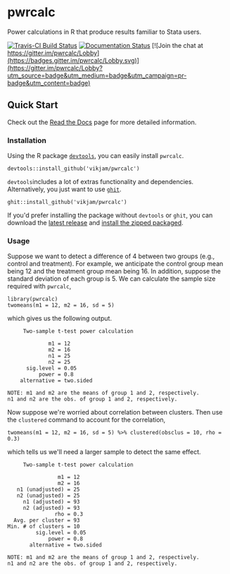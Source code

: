# pwrcalc

Power calculations in R that produce results familiar to Stata users.

[![Travis-CI Build Status](https://travis-ci.org/vikjam/pwrcalc.svg?branch=master)](https://travis-ci.org/vikjam/pwrcalc) [![Documentation Status](https://readthedocs.org/projects/pwrcalc/badge/?version=latest)](http://pwrcalc.readthedocs.io/en/latest/?badge=latest) [![Join the chat at https://gitter.im/pwrcalc/Lobby](https://badges.gitter.im/pwrcalc/Lobby.svg)](https://gitter.im/pwrcalc/Lobby?utm_source=badge&utm_medium=badge&utm_campaign=pr-badge&utm_content=badge)

## Quick Start
Check out the [Read the Docs](http://pwrcalc.readthedocs.io/en/latest/?badge=latest) page for more detailed information.

### Installation

Using the R package [`devtools`](https://www.rstudio.com/products/rpackages/devtools/), you can easily install `pwrcalc`.
```{r}
devtools::install_github('vikjam/pwrcalc')
```

`devtools`includes a lot of extras functionality and dependencies. Alternatively, you just want to use [`ghit`](https://github.com/cloudyr/ghit). 
```{r}
ghit::install_github('vikjam/pwrcalc')
```

If you'd prefer installing the package without `devtools` or `ghit`, you can download the [latest release](https://github.com/vikjam/pwrcalc/releases) and [install the zipped packaged](http://outmodedbonsai.sourceforge.net/InstallingLocalRPackages.html).

### Usage
Suppose we want to detect a difference of 4 between two groups (e.g., control and treatment). For example, we anticipate the control group mean being 12 and the treatment group mean being 16. In addition, suppose the standard deviation of each group is 5. We can calculate the sample size required with `pwrcalc`,

```{r}
library(pwrcalc)
twomeans(m1 = 12, m2 = 16, sd = 5)
```
which gives us the following output.
```{r}
     Two-sample t-test power calculation 

             m1 = 12
             m2 = 16
             n1 = 25
             n2 = 25
      sig.level = 0.05
          power = 0.8
    alternative = two.sided

NOTE: m1 and m2 are the means of group 1 and 2, respectively.
n1 and n2 are the obs. of group 1 and 2, respectively.
```
Now suppose we're worried about correlation between clusters. Then use the `clustered` command to account for the correlation,
```{r}
twomeans(m1 = 12, m2 = 16, sd = 5) %>% clustered(obsclus = 10, rho = 0.3)
```
which tells us we'll need a larger sample to detect the same effect.
```{r}
     Two-sample t-test power calculation 

                m1 = 12
                m2 = 16
   n1 (unadjusted) = 25
   n2 (unadjusted) = 25
     n1 (adjusted) = 93
     n2 (adjusted) = 93
               rho = 0.3
  Avg. per cluster = 93
Min. # of clusters = 10
         sig.level = 0.05
             power = 0.8
       alternative = two.sided

NOTE: m1 and m2 are the means of group 1 and 2, respectively.
n1 and n2 are the obs. of group 1 and 2, respectively.
```

